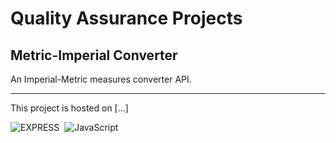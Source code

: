# Quality Assurance Projects
## Metric-Imperial Converter

An Imperial-Metric measures converter API.

---

This project is hosted on [...]

![EXPRESS](https://img.shields.io/badge/Express.js-fff.svg?&logo=Express&logoColor=000)&nbsp;
![JavaScript](https://img.shields.io/badge/JavaScript-f7df1e.svg?&logo=javascript&logoColor=black)&nbsp;